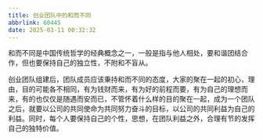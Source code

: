 ```yaml
---
title: 创业团队中的和而不同
abbrlink: 60445
date: 2025-03-11 00:32:32
---
```


和而不同是中国传统哲学的经典概念之一，一般是指与他人相处，要和谐团结合作，但也要保持自己的独立性，不附和不盲从。

创业团队组建后，团队成员应该秉持和而不同的态度，大家的聚在一起的初心，理由，目的可能各不相同，有为钱财而来，有为好的前程而要，有为自己的理想而来，有的也仅仅是随遇而安而已，不管怀着什么样的目的聚在一起，成为一个团队之后，就要以公司的共同使命为共同努力奋斗的目标，以公司的共同利益为自己的利益。同时，每个人要保持自己的个性，思想，在团队利益之外，合理有节的发挥自己的独特价值。

